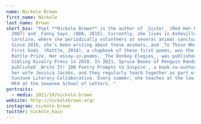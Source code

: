 ```yaml
---
name: Nickole Brown
first_name: Nickole
last_name: Brown
short_bio: "Poet **Nickole Brown** is the author of _Sister_ (Red Hen Press,
  2007) and _Fanny Says_ (BOA, 2015). Currently, she lives in Asheville, North
  Carolina, where she periodically volunteers at several animal sanctuaries.
  Since 2016, she’s been writing about these animals, and _To Those Who Were Our
  First Gods_ (Rattle, 2018), a chapbook of these first poems, won the 2018
  Rattle Prize. Her essay-in-poems, _The Donkey Elegies_, was published by
  Sibling Rivalry Press in 2020. In 2021, Spruce Books of Penguin Random House
  published _Write It! 100 Poetry Prompts to Inspire_, a book co-authored with
  her wife Jessica Jacobs, and they regularly teach together as part of their
  SunJune Literary Collaborative. Every summer, she teaches at the low-residency
  MFA at the Sewanee School of Letters. "
portraits:
  - media: 2021/10/nickole-brown
website: http://nickolebrown.org/
instagram: nickole.brown
twitter: nickole_bain
---
```

